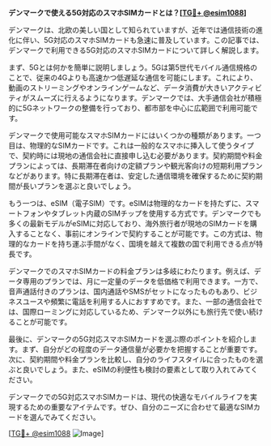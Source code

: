 **デンマークで使える5G対応のスマホSIMカードとは？[[TG💪+ @esim1088](https://t.me/s/esim1088)]**

デンマークは、北欧の美しい国として知られていますが、近年では通信技術の進化に伴い、5G対応のスマホSIMカードも急速に普及しています。この記事では、デンマークで利用できる5G対応のスマホSIMカードについて詳しく解説します。

まず、5Gとは何かを簡単に説明しましょう。5Gは第5世代モバイル通信規格のことで、従来の4Gよりも高速かつ低遅延な通信を可能にします。これにより、動画のストリーミングやオンラインゲームなど、データ消費が大きいアクティビティがスムーズに行えるようになります。デンマークでは、大手通信会社が積極的に5Gネットワークの整備を行っており、都市部を中心に広範囲で利用可能です。

デンマークで使用可能なスマホSIMカードにはいくつかの種類があります。一つ目は、物理的なSIMカードです。これは一般的なスマホに挿入して使うタイプで、契約時には現地の通信会社に直接申し込む必要があります。契約期間や料金プランによっては、長期滞在者向けの定額プランや観光客向けの短期利用プランなどがあります。特に長期滞在者は、安定した通信環境を確保するために契約期間が長いプランを選ぶと良いでしょう。

もう一つは、eSIM（電子SIM）です。eSIMは物理的なカードを持たずに、スマートフォンやタブレット内蔵のSIMチップを使用する方式です。デンマークでも多くの最新モデルがeSIMに対応しており、海外旅行者が現地のSIMカードを購入することなく、事前にオンラインで契約することが可能です。この方式は、物理的なカードを持ち運ぶ手間がなく、国境を越えて複数の国で利用できる点が特長です。

デンマークでのスマホSIMカードの料金プランは多岐にわたります。例えば、データ専用のプランでは、月に一定量のデータを低価格で利用できます。一方で、音声通話付きのプランは、国内通話やSMSがセットになったものもあり、ビジネスユースや頻繁に電話を利用する人におすすめです。また、一部の通信会社では、国際ローミングに対応しているため、デンマーク以外にも旅行先で使い続けることが可能です。

最後に、デンマークの5G対応スマホSIMカードを選ぶ際のポイントを紹介します。まず、自分がどの程度のデータ通信量が必要かを把握することが重要です。次に、契約期間や料金プランを比較し、自分のライフスタイルに合ったものを選ぶと良いでしょう。また、eSIMの利便性も検討の要素として取り入れてみてください。

デンマークでの5G対応スマホSIMカードは、現代の快適なモバイルライフを実現するための重要なアイテムです。ぜひ、自分のニーズに合わせて最適なSIMカードを選んでみてください。

[[TG💪+ @esim1088](https://t.me/s/esim1088) ![Image](https://i.postimg.cc/Y0z9fWf4/image.png)]